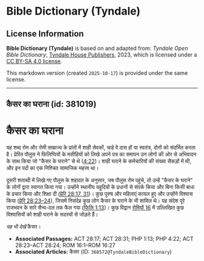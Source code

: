 # Bible Dictionary (Tyndale)

## License Information

**Bible Dictionary (Tyndale)** is based on and adapted from: _Tyndale Open Bible Dictionary_, [Tyndale House Publishers](https://tyndaleopenresources.com/), 2023, which is licensed under a [CC BY-SA 4.0 license](https://creativecommons.org/licenses/by-sa/4.0/legalcode.en).

This markdown version (created `2025-10-17`) is provided under the same license.



--------------------------------

## कैसर का घराना (id: 381019)

कैसर का घराना
=============

यह शब्द रोम और रोमी साम्राज्य के प्रांतों में शाही सेवकों, चाहे वे दास हों या स्वतंत्र, दोनों को संदर्भित करता है। प्रेरित पौलुस ने फिलिप्पियों के मसीहियों को लिखे अपने पत्र का समापन उन लोगों की ओर से अभिवादन के साथ किया जो "कैसर के घराने" से थे ([4:22](https://ref.ly/Phil4:22))। शाही घराने के कर्मचारियों की संख्या सैकड़ों में थी, और इन पदों का एक निश्चित सामाजिक महत्त्व था।

दूसरी शताब्दी में लिखे गए पौलुस के शहादत के अनुसार, जब पौलुस रोम पहुंचे, तो उन्हें "कैसर के घराने" के लोगों द्वारा स्वागत किया गया। उन्होंने स्थानीय यहूदियों के प्रधानों से संपर्क किया और बिना किसी बाधा के प्रचार किया और शिक्षा दी ([प्रेरि 28:17, 31](https://ref.ly/Acts28:17,Acts28:31))। कुछ पुरुष और महिलाएं कायल हुए और उन्होंने विश्वास किया ([प्रेरि 28:23–24](https://ref.ly/Acts28:23-Acts28:24)), जिसमें निसंदेह कुछ लोग कैसर के घराने के भी शामिल थे। यह संदेश पूरे राजभवन के सारे सैन्य\-दल तक फैल गया ([फिलि 1:13](https://ref.ly/Phil1:13))। कुछ विद्वान [रोमियों 16](https://ref.ly/Rom16:1-Rom16:27) में उल्लिखित कुछ विश्वासियों को शाही घराने के सदस्यों से जोड़ते हैं।

*यह भी देखें* कैसर।

* **Associated Passages:** ACT 28:17; ACT 28:31; PHP 1:13; PHP 4:22; ACT 28:23–ACT 28:24; ROM 16:1–ROM 16:27
* **Associated Articles:** कैसर (ID: `368572@TyndaleBibleDictionary`)

